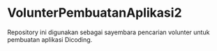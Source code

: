 # VolunterPembuatanAplikasi2
Repository ini digunakan sebagai sayembara pencarian volunter untuk pembuatan aplikasi Dicoding.
